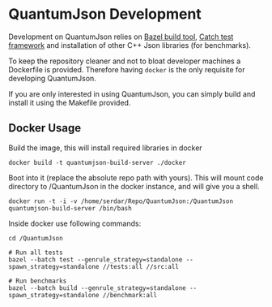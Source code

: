 # QuantumJson Development

Development on QuantumJson relies on [Bazel build tool](https://github.com/bazelbuild/bazel),
[Catch test framework](https://github.com/philsquared/Catch) and installation
of other C++ Json libraries (for benchmarks).

To keep the repository cleaner and not to bloat developer machines a Dockerfile is
provided. Therefore having `docker` is the only requisite for developing QuantumJson.

If you are only interested in using QuantumJson, you can simply build and install it using
the Makefile provided.

## Docker Usage

Build the image, this will install required libraries in docker

    docker build -t quantumjson-build-server ./docker

Boot into it (replace the absolute repo path with yours). This will mount code directory
to /QuantumJson in the docker instance, and will give you a shell.

    docker run -t -i -v /home/serdar/Repo/QuantumJson:/QuantumJson quantumjson-build-server /bin/bash

Inside docker use following commands:

    cd /QuantumJson
    
    # Run all tests
    bazel --batch test --genrule_strategy=standalone --spawn_strategy=standalone //tests:all //src:all
    
    # Run benchmarks
    bazel --batch build --genrule_strategy=standalone --spawn_strategy=standalone //benchmark:all

